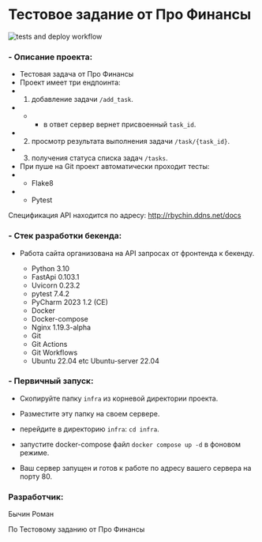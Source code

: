 # Тестовое задание от Про Финансы

![tests and deploy workflow](https://github.com/RBychin/ProFinanceTestTask/actions/workflows/main.yml/badge.svg)

### - Описание проекта:
- Тестовая задача от Про Финансы
- Проект имеет три ендпоинта:
- 1. добавление задачи `/add_task`.
- - - в ответ сервер вернет присвоенный `task_id`.
- 2. просмотр результата выполнения задачи `/task/{task_id}`.
- 3. получения статуса списка задач `/tasks`.
- При пуше на Git проект автоматически проходит тесты:
- - Flake8
- - Pytest

Спецификация API находится по адресу: http://rbychin.ddns.net/docs


### - Стек разработки бекенда:
- Работа сайта организована на API запросах от фронтенда к бекенду.

  - Python 3.10
  - FastApi 0.103.1
  - Uvicorn 0.23.2
  - pytest 7.4.2
  - PyCharm 2023 1.2 (CE)
  - Docker 
  - Docker-compose
  - Nginx 1.19.3-alpha
  - Git
  - Git Actions
  - Git Workflows
  - Ubuntu 22.04 etc Ubuntu-server 22.04


### - Первичный запуск:

- Скопируйте папку `infra` из корневой директории проекта.
- Разместите эту папку на своем сервере.

- перейдите в директорию `infra`: `cd infra`.
- запустите docker-compose файл `docker compose up -d` в фоновом режиме.

- Ваш сервер запущен и готов к работе по адресу вашего сервера на порту 80.

### Разработчик:
Бычин Роман

По Тестовому заданию от Про Финансы